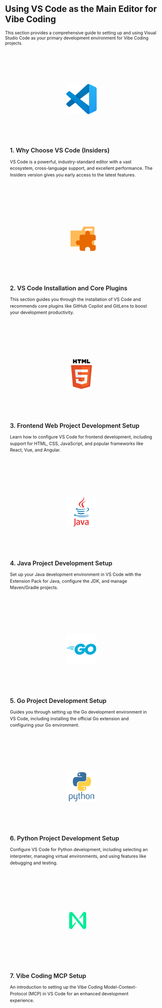 # Using VS Code as the Main Editor for Vibe Coding

This section provides a comprehensive guide to setting up and using Visual Studio Code as your primary development environment for Vibe Coding projects.

<style>
.card-grid {
  display: grid;
  grid-template-columns: repeat(auto-fit, minmax(280px, 1fr));
  gap: 20px;
  padding: 20px 0;
  list-style: none;
  margin: 0;
}

.card-item {
  background-color: var(--vp-c-bg-soft);
  border: 1px solid var(--vp-c-divider);
  border-radius: 12px;
  overflow: hidden;
  transition: border-color 0.25s, background-color 0.25s;
  display: flex;
  flex-direction: column;
  text-decoration: none;
}

.card-item:hover {
  border-color: var(--vp-c-brand);
}

.card-image {
  width: 100%;
  padding-top: 56.25%; /* 16:9 Aspect Ratio */
  position: relative;
  background-color: var(--vp-c-bg);
}

.card-image img {
  position: absolute;
  top: 50%;
  left: 50%;
  transform: translate(-50%, -50%);
  width: 100px;
  height: 100px;
  object-fit: contain;
}

.card-content {
  padding: 16px;
  flex-grow: 1;
}

.card-title {
  font-size: 1.25rem;
  font-weight: 600;
  margin: 0 0 8px 0;
  color: var(--vp-c-text-1);
}

.card-text {
  font-size: 0.9rem;
  line-height: 1.5;
  color: var(--vp-c-text-2);
}
</style>

<div class="card-grid">
  <a href="./why-vscode" class="card-item">
    <div class="card-image">
      <img src="https://raw.githubusercontent.com/devicons/devicon/master/icons/vscode/vscode-original.svg" alt="VS Code Logo">
    </div>
    <div class="card-content">
      <h3 class="card-title">1. Why Choose VS Code (Insiders)</h3>
      <p class="card-text">VS Code is a powerful, industry-standard editor with a vast ecosystem, cross-language support, and excellent performance. The Insiders version gives you early access to the latest features.</p>
    </div>
  </a>
  <a href="./installation-and-plugins" class="card-item">
    <div class="card-image">
      <svg xmlns="http://www.w3.org/2000/svg" width="100" height="100" viewBox="0 0 32 32" style="position: absolute; top: 50%; left: 50%; transform: translate(-50%, -50%);"><path fill="#ffba58" d="M27.5 5.5h-9.3l-2.1 4.2H4.4v16.8h25.2v-21Zm0 4.2h-8.2l1.1-2.1h7.1Z"/><path fill="#e76a00" d="M20 12.5V14h-4a2.006 2.006 0 0 0-2 2v4h-1.5a2.5 2.5 0 0 0 0 5H14v4a2.006 2.006 0 0 0 2 2h3.8v-1.5a2.7 2.7 0 0 1 5.4 0V31H29a2.006 2.006 0 0 0 2-2v-3.8h-1.5a2.7 2.7 0 0 1 0-5.4H31V16a2.006 2.006 0 0 0-2-2h-4v-1.5a2.5 2.5 0 0 0-5 0Z"/></svg>
    </div>
    <div class="card-content">
      <h3 class="card-title">2. VS Code Installation and Core Plugins</h3>
      <p class="card-text">This section guides you through the installation of VS Code and recommends core plugins like GitHub Copilot and GitLens to boost your development productivity.</p>
    </div>
  </a>
  <a href="./frontend-web-setup" class="card-item">
    <div class="card-image">
      <img src="https://raw.githubusercontent.com/devicons/devicon/master/icons/html5/html5-original-wordmark.svg" alt="Frontend Web">
    </div>
    <div class="card-content">
      <h3 class="card-title">3. Frontend Web Project Development Setup</h3>
      <p class="card-text">Learn how to configure VS Code for frontend development, including support for HTML, CSS, JavaScript, and popular frameworks like React, Vue, and Angular.</p>
    </div>
  </a>
  <a href="./java-setup" class="card-item">
    <div class="card-image">
      <img src="https://raw.githubusercontent.com/devicons/devicon/master/icons/java/java-original-wordmark.svg" alt="Java Logo">
    </div>
    <div class="card-content">
      <h3 class="card-title">4. Java Project Development Setup</h3>
      <p class="card-text">Set up your Java development environment in VS Code with the Extension Pack for Java, configure the JDK, and manage Maven/Gradle projects.</p>
    </div>
  </a>
  <a href="./go-setup" class="card-item">
    <div class="card-image">
      <img src="https://raw.githubusercontent.com/devicons/devicon/master/icons/go/go-original-wordmark.svg" alt="Go Logo">
    </div>
    <div class="card-content">
      <h3 class="card-title">5. Go Project Development Setup</h3>
      <p class="card-text">Guides you through setting up the Go development environment in VS Code, including installing the official Go extension and configuring your Go environment.</p>
    </div>
  </a>
  <a href="./python-setup" class="card-item">
    <div class="card-image">
      <img src="https://raw.githubusercontent.com/devicons/devicon/master/icons/python/python-original-wordmark.svg" alt="Python Logo">
    </div>
    <div class="card-content">
      <h3 class="card-title">6. Python Project Development Setup</h3>
      <p class="card-text">Configure VS Code for Python development, including selecting an interpreter, managing virtual environments, and using features like debugging and testing.</p>
    </div>
  </a>
  <a href="./mcp-setup" class="card-item">
    <div class="card-image">
      <svg xmlns="http://www.w3.org/2000/svg" width="100" height="100" viewBox="0 0 32 32" style="position: absolute; top: 50%; left: 50%; transform: translate(-50%, -50%);"><path fill="#00EC97" d="m17.425 3.92l-3.76 5.58c-.257.385.244.835.604.52l3.28-3.214c.095-.083.236-.026.236.115v10.062c0 .135-.18.192-.256.096L6.754 3.681a1.85 1.85 0 0 0-1.459-.68C4.138 3 3 3.584 3 4.922V19.07a1.922 1.922 0 0 0 3.555 1.003l3.754-5.58c.257-.385-.238-.835-.598-.52l-3.26 3.279c-.096.083-.237.026-.237-.117V7.101c0-.14.18-.192.257-.096L17.226 20.32c.36.444.9.681 1.46.681C19.848 21 21 20.421 21 19.078V4.93a1.93 1.93 0 0 0-3.575-1.003z"/></svg>
    </div>
    <div class="card-content">
      <h3 class="card-title">7. Vibe Coding MCP Setup</h3>
      <p class="card-text">An introduction to setting up the Vibe Coding Model-Context-Protocol (MCP) in VS Code for an enhanced development experience.</p>
    </div>
  </a>
</div>
